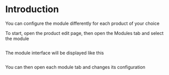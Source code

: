 # Introduction 

You can configure the module differently for each product of your choice  

To start, open the product edit page, then open the Modules tab and select the module

<img srcset="/dynamicproduct/images/product-config.jpg 2x" class="border">

The module interface will be displayed like this

<img srcset="/dynamicproduct/images/module-interface.jpg 2x" class="border">

You can then open each module tab and changes its configuration
